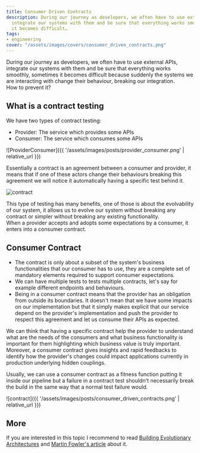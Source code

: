 ```yaml
---
title: Consumer Driven Contracts
description: During our journey as developers, we often have to use external APIs,
  integrate our systems with them and be sure that everything works smoothly, sometimes
  it becomes difficult…
tags:
- engineering
cover: "/assets/images/covers/consumer_driven_contracts.png"
---
```



During our journey as developers, we often have to use external APIs, integrate our systems with them and be sure that everything works smoothly, sometimes it becomes difficult because suddenly the systems we are interacting with change their behaviour, breaking our integration.   
How to prevent it?

## What is a contract testing

We have two types of contract testing:

* Provider: The service which provides some APIs
* Consumer: The service which consumes some APIs

![ProviderConsumer]({{ '/assets/images/posts/provider_consumer.png' | relative_url }})

Essentially a contract is an agreement between a consumer and provider, it means that if one of these actors change their behaviours breaking this agreement we will notice it automatically having a specific test behind it.


![contract](https://media.giphy.com/media/hYAvfvuj8xKxO/source.gif)

This type of testing has many benefits, one of those is about the evolvability of our system, it allows us to evolve our system without breaking any contract or simpler without breaking any existing functionality.   
When a provider accepts and adopts some expectations by a consumer, it enters into a consumer contract.

## Consumer Contract

* The contract is only about a subset of the system's business functionalities that our consumer has to use, they are a complete set of mandatory elements required to support consumer expectations.
* We can have multiple tests to tests multiple contracts, let's say for example different endpoints and behaviours.
* Being in a consumer contract means that the provider has an obligation from outside its boundaries. It doesn't mean that we have some impacts on our implementation but that it simply makes explicit that our service depend on the provider's implementation and push the provider to respect this agreement and let us consume their APIs as expected.

We can think that having a specific contract help the provider to understand what are the needs of the consumers and what business functionality is important for them highlighting which business value is truly important.   
Moreover, a consumer contract gives insights and rapid feedbacks to identify how the provider's changes could impact applications currently in production underlying hidden couplings.

Usually, we can use a consumer contract as a fitness function putting it inside our pipeline but a failure in a contract test shouldn't necessarily break the build in the same way that a normal test failure would.

![contract]({{ '/assets/images/posts/consumer_driven_contracts.png' | relative_url }})

## More 

If you are interested in this topic I recommend to read [Building Evolutionary Architectures](https://www.oreilly.com/library/view/building-evolutionary-architectures/9781491986356/) and [Martin Fowler's article](https://martinfowler.com/articles/consumerDrivenContracts.html) about it.
